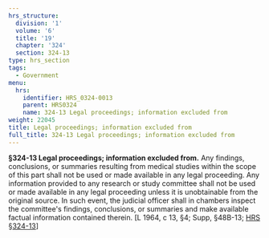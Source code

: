 ```yaml
---
hrs_structure:
  division: '1'
  volume: '6'
  title: '19'
  chapter: '324'
  section: 324-13
type: hrs_section
tags:
  - Government
menu:
  hrs:
    identifier: HRS_0324-0013
    parent: HRS0324
    name: 324-13 Legal proceedings; information excluded from
weight: 22045
title: Legal proceedings; information excluded from
full_title: 324-13 Legal proceedings; information excluded from
---
```

**§324-13 Legal proceedings; information excluded from.** Any findings, conclusions, or summaries resulting from medical studies within the scope of this part shall not be used or made available in any legal proceeding. Any information provided to any research or study committee shall not be used or made available in any legal proceeding unless it is unobtainable from the original source. In such event, the judicial officer shall in chambers inspect the committee's findings, conclusions, or summaries and make available factual information contained therein. [L 1964, c 13, §4; Supp, §48B-13; [HRS §324-13](/title-19/chapter-324/section-324-13/)]